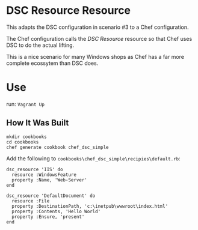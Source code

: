 # DSC Resource Resource

This adapts the DSC configuration in scenario #3 to a Chef configuration.

The Chef configuration calls the _DSC Resource_ resource so that Chef uses DSC to do the actual lifting.

This is a nice scenario for many Windows shops as Chef has a far more complete ecossytem than DSC does.

# Use
run: `Vagrant Up`

## How It Was Built
```
mkdir cookbooks
cd cookbooks
chef generate cookbook chef_dsc_simple
```

Add the following to `cookbooks\chef_dsc_simple\recipies\default.rb`:
```
dsc_resource 'IIS' do
  resource :WindowsFeature
  property :Name, 'Web-Server'
end

dsc_resource 'DefaultDocument' do
  resource :File
  property :DestinationPath, 'c:\inetpub\wwwroot\index.html'
  property :Contents, 'Hello World'
  property :Ensure, 'present'
end
```

